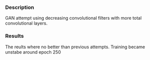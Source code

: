 ### Description
GAN attempt using decreasing convolutional filters with more total convolutional layers.

### Results
The reults where no better than previous attempts. Training became unstabe around epoch 250
